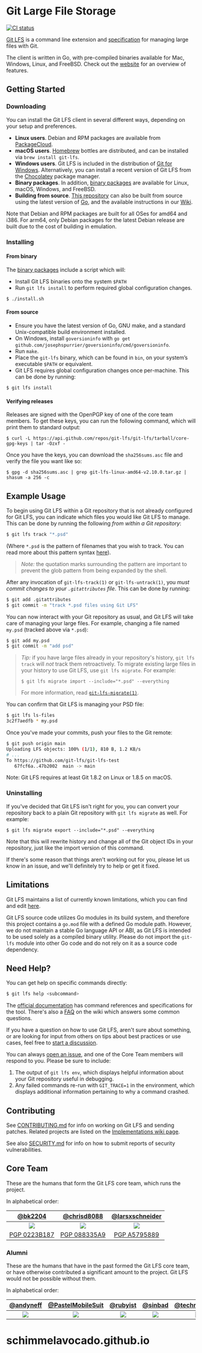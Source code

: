 # Git Large File Storage

[![CI status][ci_badge]][ci_url]

[ci_badge]: https://github.com/git-lfs/git-lfs/workflows/CI/badge.svg
[ci_url]: https://github.com/git-lfs/git-lfs/actions?query=workflow%3ACI

[Git LFS](https://git-lfs.github.com) is a command line extension and
[specification](docs/spec.md) for managing large files with Git.

The client is written in Go, with pre-compiled binaries available for Mac,
Windows, Linux, and FreeBSD. Check out the [website](http://git-lfs.github.com)
for an overview of features.

## Getting Started

### Downloading

You can install the Git LFS client in several different ways, depending on your
setup and preferences.

* **Linux users**. Debian and RPM packages are available from
  [PackageCloud](https://packagecloud.io/github/git-lfs/install).
* **macOS users**. [Homebrew](https://brew.sh) bottles are distributed, and can
  be installed via `brew install git-lfs`.
* **Windows users**. Git LFS is included in the distribution of
  [Git for Windows](https://gitforwindows.org/). Alternatively, you can
  install a recent version of Git LFS from the [Chocolatey](https://chocolatey.org/) package manager.
* **Binary packages**. In addition, [binary packages](https://github.com/git-lfs/git-lfs/releases) are
available for Linux, macOS, Windows, and FreeBSD.
* **Building from source**. [This repository](https://github.com/git-lfs/git-lfs.git) can also be
built from source using the latest version of [Go](https://golang.org), and the
available instructions in our
[Wiki](https://github.com/git-lfs/git-lfs/wiki/Installation#source).

Note that Debian and RPM packages are built for all OSes for amd64 and i386.
For arm64, only Debian packages for the latest Debian release are built due to the cost of building in emulation.

### Installing

#### From binary

The [binary packages](https://github.com/git-lfs/git-lfs/releases) include a script which will:

- Install Git LFS binaries onto the system `$PATH`
- Run `git lfs install` to
perform required global configuration changes.

```ShellSession
$ ./install.sh
```

#### From source

- Ensure you have the latest version of Go, GNU make, and a standard Unix-compatible build environment installed.
- On Windows, install `goversioninfo` with `go get github.com/josephspurrier/goversioninfo/cmd/goversioninfo`.
- Run `make`.
- Place the `git-lfs` binary, which can be found in `bin`, on your system’s executable `$PATH` or equivalent.
- Git LFS requires global configuration changes once per-machine. This can be done by
running:

```ShellSession
$ git lfs install
```

#### Verifying releases

Releases are signed with the OpenPGP key of one of the core team members.  To
get these keys, you can run the following command, which will print them to
standard output:

```ShellSession
$ curl -L https://api.github.com/repos/git-lfs/git-lfs/tarball/core-gpg-keys | tar -Ozxf -
```

Once you have the keys, you can download the `sha256sums.asc` file and verify
the file you want like so:

```ShellSession
$ gpg -d sha256sums.asc | grep git-lfs-linux-amd64-v2.10.0.tar.gz | shasum -a 256 -c
```

## Example Usage

To begin using Git LFS within a Git repository that is not already configured
for Git LFS, you can indicate which files you would like Git LFS to manage.
This can be done by running the following _from within a Git repository_:

```bash
$ git lfs track "*.psd"
```

(Where `*.psd` is the pattern of filenames that you wish to track. You can read
more about this pattern syntax
[here](https://git-scm.com/docs/gitattributes)).

> *Note:* the quotation marks surrounding the pattern are important to
> prevent the glob pattern from being expanded by the shell.

After any invocation of `git-lfs-track(1)` or `git-lfs-untrack(1)`, you _must
commit changes to your `.gitattributes` file_. This can be done by running:

```bash
$ git add .gitattributes
$ git commit -m "track *.psd files using Git LFS"
```

You can now interact with your Git repository as usual, and Git LFS will take
care of managing your large files. For example, changing a file named `my.psd`
(tracked above via `*.psd`):

```bash
$ git add my.psd
$ git commit -m "add psd"
```

> _Tip:_ if you have large files already in your repository's history, `git lfs
> track` will _not_ track them retroactively. To migrate existing large files
> in your history to use Git LFS, use `git lfs migrate`. For example:
>
> ```
> $ git lfs migrate import --include="*.psd" --everything
> ```
>
> For more information, read [`git-lfs-migrate(1)`](https://github.com/git-lfs/git-lfs/blob/main/docs/man/git-lfs-migrate.1.ronn).

You can confirm that Git LFS is managing your PSD file:

```bash
$ git lfs ls-files
3c2f7aedfb * my.psd
```

Once you've made your commits, push your files to the Git remote:

```bash
$ git push origin main
Uploading LFS objects: 100% (1/1), 810 B, 1.2 KB/s
# ...
To https://github.com/git-lfs/git-lfs-test
   67fcf6a..47b2002  main -> main
```

Note: Git LFS requires at least Git 1.8.2 on Linux or 1.8.5 on macOS.

### Uninstalling

If you've decided that Git LFS isn't right for you, you can convert your
repository back to a plain Git repository with `git lfs migrate` as well.  For
example:

```ShellSession
$ git lfs migrate export --include="*.psd" --everything
```

Note that this will rewrite history and change all of the Git object IDs in your
repository, just like the import version of this command.

If there's some reason that things aren't working out for you, please let us
know in an issue, and we'll definitely try to help or get it fixed.

## Limitations

Git LFS maintains a list of currently known limitations, which you can find and
edit [here](https://github.com/git-lfs/git-lfs/wiki/Limitations).

Git LFS source code utilizes Go modules in its build system, and therefore this
project contains a `go.mod` file with a defined Go module path.  However, we
do not maintain a stable Go language API or ABI, as Git LFS is intended to be
used solely as a compiled binary utility.  Please do not import the `git-lfs`
module into other Go code and do not rely on it as a source code dependency.

## Need Help?

You can get help on specific commands directly:

```bash
$ git lfs help <subcommand>
```

The [official documentation](docs) has command references and specifications for
the tool.  There's also a [FAQ](https://github.com/git-lfs/git-lfs/wiki/FAQ) on
the wiki which answers some common questions.

If you have a question on how to use Git LFS, aren't sure about something, or
are looking for input from others on tips about best practices or use cases,
feel free to
[start a discussion](https://github.com/git-lfs/git-lfs/discussions).

You can always [open an issue](https://github.com/git-lfs/git-lfs/issues), and
one of the Core Team members will respond to you. Please be sure to include:

1. The output of `git lfs env`, which displays helpful information about your
   Git repository useful in debugging.
2. Any failed commands re-run with `GIT_TRACE=1` in the environment, which
   displays additional information pertaining to why a command crashed.

## Contributing

See [CONTRIBUTING.md](CONTRIBUTING.md) for info on working on Git LFS and
sending patches. Related projects are listed on the [Implementations wiki
page](https://github.com/git-lfs/git-lfs/wiki/Implementations).

See also [SECURITY.md](SECURITY.md) for info on how to submit reports
of security vulnerabilities.

## Core Team

These are the humans that form the Git LFS core team, which runs the project.

In alphabetical order:

| [@bk2204][bk2204-user] | [@chrisd8088][chrisd8088-user] | [@larsxschneider][larsxschneider-user] |
| :---: | :---: | :---: |
| [![][bk2204-img]][bk2204-user] | [![][chrisd8088-img]][chrisd8088-user] | [![][larsxschneider-img]][larsxschneider-user] |
| [PGP 0223B187][bk2204-pgp] | [PGP 088335A9][chrisd8088-pgp] | [PGP A5795889][larsxschneider-pgp] |

[bk2204-img]: https://avatars1.githubusercontent.com/u/497054?s=100&v=4
[chrisd8088-img]: https://avatars1.githubusercontent.com/u/28857117?s=100&v=4
[larsxschneider-img]: https://avatars1.githubusercontent.com/u/477434?s=100&v=4
[bk2204-user]: https://github.com/bk2204
[chrisd8088-user]: https://github.com/chrisd8088
[larsxschneider-user]: https://github.com/larsxschneider
[bk2204-pgp]: https://keyserver.ubuntu.com/pks/lookup?op=get&search=0x88ace9b29196305ba9947552f1ba225c0223b187
[chrisd8088-pgp]: https://keyserver.ubuntu.com/pks/lookup?op=get&search=0x86cd3297749375bcf8206715f54fe648088335a9
[larsxschneider-pgp]: https://keyserver.ubuntu.com/pks/lookup?op=get&search=0xaa3b3450295830d2de6db90caba67be5a5795889

### Alumni

These are the humans that have in the past formed the Git LFS core team, or
have otherwise contributed a significant amount to the project. Git LFS would
not be possible without them.

In alphabetical order:

| [@andyneff][andyneff-user] | [@PastelMobileSuit][PastelMobileSuit-user] | [@rubyist][rubyist-user] | [@sinbad][sinbad-user] | [@technoweenie][technoweenie-user] | [@ttaylorr][ttaylorr-user] |
| :---: | :---: | :---: | :---: | :---: | :---: |
| [![][andyneff-img]][andyneff-user] | [![][PastelMobileSuit-img]][PastelMobileSuit-user] | [![][rubyist-img]][rubyist-user] | [![][sinbad-img]][sinbad-user] | [![][technoweenie-img]][technoweenie-user] | [![][ttaylorr-img]][ttaylorr-user] |

[andyneff-img]: https://avatars1.githubusercontent.com/u/7596961?v=3&s=100
[PastelMobileSuit-img]: https://avatars2.githubusercontent.com/u/37254014?s=100&v=4
[rubyist-img]: https://avatars1.githubusercontent.com/u/143?v=3&s=100
[sinbad-img]: https://avatars1.githubusercontent.com/u/142735?v=3&s=100
[technoweenie-img]: https://avatars3.githubusercontent.com/u/21?v=3&s=100
[ttaylorr-img]: https://avatars2.githubusercontent.com/u/443245?s=100&v=4
[andyneff-user]: https://github.com/andyneff
[PastelMobileSuit-user]: https://github.com/PastelMobileSuit
[sinbad-user]: https://github.com/sinbad
[rubyist-user]: https://github.com/rubyist
[technoweenie-user]: https://github.com/technoweenie
[ttaylorr-user]: https://github.com/ttaylorr
# schimmelavocado.github.io
